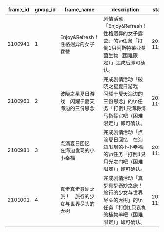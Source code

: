 |frame_id|group_id|frame_name|description|start_time|
| --- | --- | --- | --- | --- |
|2100941|1|Enjoy&Refresh！性格迥异的女子露营|剧情活动「Enjoy&Refresh！性格迥异的女子露营」的\n任务「打倒1只阿斯特莱亚类菌生物（困难限定）」达成后即可确认。|2024/5/31 11:00:00|
|2100961|2|破晓之星夏日游戏　闪耀于夏天海边的三份思念|完成剧情活动「破晓之星夏日游戏　闪耀于夏天海边的三份思念」的\n任务「打倒1只海将海马指挥官吧（困难限定）」即可确认。|2024/6/28 11:00:00|
|2100981|3|点滴夏日回忆　在海边发现的小小幸福|完成剧情活动「点滴夏日回忆　在海边发现的小小幸福」的\n任务「打倒1只月光之门吧（困难限定）」即可确认。|2024/7/31 11:00:00|
|2101001|4|真步真步奇妙之旅！　旅行的少女与世界尽头的大树|完成剧情活动「真步真步奇妙之旅！　旅行的少女与世界尽头的大树」的\n任务「打倒1只哀执的植物羊吧（困难限定）」即可确认。|2024/8/31 11:00:00|